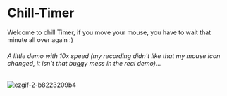 # Chill-Timer
Welcome to chill Timer, if you move your mouse, you have to wait that minute all over again :)


###### A little demo with 10x speed (my recording didn't like that my mouse icon changed, it isn't that buggy mess in the real demo)...
![ezgif-2-b8223209b4](https://user-images.githubusercontent.com/66774630/216839787-1fca8e68-c885-4be1-9d78-4fc9a8629ff3.gif)
